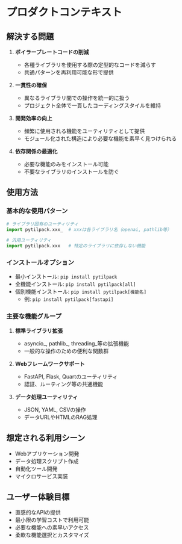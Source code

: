 # プロダクトコンテキスト

## 解決する問題

1. **ボイラープレートコードの削減**
   - 各種ライブラリを使用する際の定型的なコードを減らす
   - 共通パターンを再利用可能な形で提供

2. **一貫性の確保**
   - 異なるライブラリ間での操作を統一的に扱う
   - プロジェクト全体で一貫したコーディングスタイルを維持

3. **開発効率の向上**
   - 頻繁に使用される機能をユーティリティとして提供
   - モジュール化された構造により必要な機能を素早く見つけられる

4. **依存関係の最適化**
   - 必要な機能のみをインストール可能
   - 不要なライブラリのインストールを防ぐ

## 使用方法

### 基本的な使用パターン

```python
# ライブラリ固有のユーティリティ
import pytilpack.xxx_  # xxxは各ライブラリ名（openai, pathlib等）

# 汎用ユーティリティ
import pytilpack.xxx   # 特定のライブラリに依存しない機能
```

### インストールオプション

- 最小インストール: `pip install pytilpack`
- 全機能インストール: `pip install pytilpack[all]`
- 個別機能インストール: `pip install pytilpack[機能名]`
  - 例: `pip install pytilpack[fastapi]`

### 主要な機能グループ

1. **標準ライブラリ拡張**
   - asyncio_, pathlib_, threading_等の拡張機能
   - 一般的な操作のための便利な関数群

2. **Webフレームワークサポート**
   - FastAPI, Flask, Quartのユーティリティ
   - 認証、ルーティング等の共通機能

3. **データ処理ユーティリティ**
   - JSON, YAML, CSVの操作
   - データURLやHTMLのRAG処理

## 想定される利用シーン

- Webアプリケーション開発
- データ処理スクリプト作成
- 自動化ツール開発
- マイクロサービス実装

## ユーザー体験目標

- 直感的なAPIの提供
- 最小限の学習コストで利用可能
- 必要な機能への素早いアクセス
- 柔軟な機能選択とカスタマイズ
